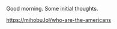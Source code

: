 Good morning. Some initial thoughts.

[<span class="invisible">https://</span><span class="ellipsis">mihobu.lol/who-are-the-america</span><span class="invisible">ns</span>](https://mihobu.lol/who-are-the-americans)